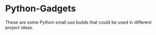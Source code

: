 # Python-Gadgets
These are some Python small use builds that could be used in different project ideas.
